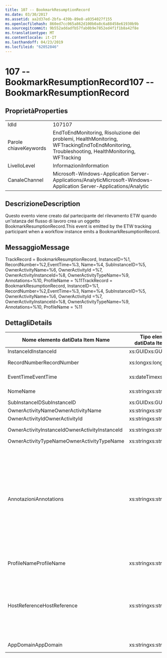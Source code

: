 ```yaml
---
title: 107 -- BookmarkResumptionRecord
ms.date: 03/30/2017
ms.assetid: aa2d37ed-2bfa-439b-89e8-a9354027f155
ms.openlocfilehash: 860ed7cc065a862d100b0a8c6a88458e61930b9b
ms.sourcegitcommit: 9b552addadfb57fab0b9e7852ed4f1f1b8a42f8e
ms.translationtype: MT
ms.contentlocale: it-IT
ms.lasthandoff: 04/23/2019
ms.locfileid: "62052846"
---
```

# <a name="107----bookmarkresumptionrecord"></a><span data-ttu-id="0a41a-102">107 -- BookmarkResumptionRecord</span><span class="sxs-lookup"><span data-stu-id="0a41a-102">107 -- BookmarkResumptionRecord</span></span>
## <a name="properties"></a><span data-ttu-id="0a41a-103">Proprietà</span><span class="sxs-lookup"><span data-stu-id="0a41a-103">Properties</span></span>  
  
|||  
|-|-|  
|<span data-ttu-id="0a41a-104">Id</span><span class="sxs-lookup"><span data-stu-id="0a41a-104">Id</span></span>|<span data-ttu-id="0a41a-105">107</span><span class="sxs-lookup"><span data-stu-id="0a41a-105">107</span></span>|  
|<span data-ttu-id="0a41a-106">Parole chiave</span><span class="sxs-lookup"><span data-stu-id="0a41a-106">Keywords</span></span>|<span data-ttu-id="0a41a-107">EndToEndMonitoring, Risoluzione dei problemi, HealthMonitoring, WFTracking</span><span class="sxs-lookup"><span data-stu-id="0a41a-107">EndToEndMonitoring, Troubleshooting, HealthMonitoring, WFTracking</span></span>|  
|<span data-ttu-id="0a41a-108">Livello</span><span class="sxs-lookup"><span data-stu-id="0a41a-108">Level</span></span>|<span data-ttu-id="0a41a-109">Informazioni</span><span class="sxs-lookup"><span data-stu-id="0a41a-109">Information</span></span>|  
|<span data-ttu-id="0a41a-110">Canale</span><span class="sxs-lookup"><span data-stu-id="0a41a-110">Channel</span></span>|<span data-ttu-id="0a41a-111">Microsoft-Windows-Application Server-Applications/Analytic</span><span class="sxs-lookup"><span data-stu-id="0a41a-111">Microsoft-Windows-Application Server-Applications/Analytic</span></span>|  
  
## <a name="description"></a><span data-ttu-id="0a41a-112">Descrizione</span><span class="sxs-lookup"><span data-stu-id="0a41a-112">Description</span></span>  
 <span data-ttu-id="0a41a-113">Questo evento viene creato dal partecipante del rilevamento ETW quando un'istanza del flusso di lavoro crea un oggetto BookmarkResumptionRecord.</span><span class="sxs-lookup"><span data-stu-id="0a41a-113">This event is emitted by the ETW tracking participant when a workflow instance emits a BookmarkResumptionRecord.</span></span>  
  
## <a name="message"></a><span data-ttu-id="0a41a-114">Messaggio</span><span class="sxs-lookup"><span data-stu-id="0a41a-114">Message</span></span>  
 <span data-ttu-id="0a41a-115">TrackRecord = BookmarkResumptionRecord, InstanceID=%1, RecordNumber=%2,EventTime=%3, Name=%4, SubInstanceID=%5, OwnerActivityName=%6, OwnerActivityId =%7, OwnerActivityInstanceId=%8, OwnerActivityTypeName=%9, Annotations=%10, ProfileName = %11</span><span class="sxs-lookup"><span data-stu-id="0a41a-115">TrackRecord = BookmarkResumptionRecord, InstanceID=%1, RecordNumber=%2,EventTime=%3, Name=%4, SubInstanceID=%5,  OwnerActivityName=%6, OwnerActivityId =%7, OwnerActivityInstanceId=%8, OwnerActivityTypeName=%9, Annotations=%10, ProfileName = %11</span></span>  
  
## <a name="details"></a><span data-ttu-id="0a41a-116">Dettagli</span><span class="sxs-lookup"><span data-stu-id="0a41a-116">Details</span></span>  
  
|<span data-ttu-id="0a41a-117">Nome elemento dati</span><span class="sxs-lookup"><span data-stu-id="0a41a-117">Data Item Name</span></span>|<span data-ttu-id="0a41a-118">Tipo elemento dati</span><span class="sxs-lookup"><span data-stu-id="0a41a-118">Data Item Type</span></span>|<span data-ttu-id="0a41a-119">Descrizione</span><span class="sxs-lookup"><span data-stu-id="0a41a-119">Description</span></span>|  
|--------------------|--------------------|-----------------|  
|<span data-ttu-id="0a41a-120">InstanceId</span><span class="sxs-lookup"><span data-stu-id="0a41a-120">InstanceId</span></span>|<span data-ttu-id="0a41a-121">xs:GUID</span><span class="sxs-lookup"><span data-stu-id="0a41a-121">xs:GUID</span></span>|<span data-ttu-id="0a41a-122">ID istanza del flusso di lavoro.</span><span class="sxs-lookup"><span data-stu-id="0a41a-122">The instance id for the workflow</span></span>|  
|<span data-ttu-id="0a41a-123">RecordNumber</span><span class="sxs-lookup"><span data-stu-id="0a41a-123">RecordNumber</span></span>|<span data-ttu-id="0a41a-124">xs:long</span><span class="sxs-lookup"><span data-stu-id="0a41a-124">xs:long</span></span>|<span data-ttu-id="0a41a-125">Numero di sequenza del record creato.</span><span class="sxs-lookup"><span data-stu-id="0a41a-125">The sequence number of the emitted record</span></span>|  
|<span data-ttu-id="0a41a-126">EventTime</span><span class="sxs-lookup"><span data-stu-id="0a41a-126">EventTime</span></span>|<span data-ttu-id="0a41a-127">xs:dateTime</span><span class="sxs-lookup"><span data-stu-id="0a41a-127">xs:dateTime</span></span>|<span data-ttu-id="0a41a-128">Ora di creazione dell'evento in UTC.</span><span class="sxs-lookup"><span data-stu-id="0a41a-128">The time in UTC when the event was emitted</span></span>|  
|<span data-ttu-id="0a41a-129">Nome</span><span class="sxs-lookup"><span data-stu-id="0a41a-129">Name</span></span>|<span data-ttu-id="0a41a-130">xs:string</span><span class="sxs-lookup"><span data-stu-id="0a41a-130">xs:string</span></span>|<span data-ttu-id="0a41a-131">Nome del segnalibro ripreso.</span><span class="sxs-lookup"><span data-stu-id="0a41a-131">The name of the bookmark that was resumed</span></span>|  
|<span data-ttu-id="0a41a-132">SubInstanceID</span><span class="sxs-lookup"><span data-stu-id="0a41a-132">SubInstanceID</span></span>|<span data-ttu-id="0a41a-133">xs:GUID</span><span class="sxs-lookup"><span data-stu-id="0a41a-133">xs:GUID</span></span>|<span data-ttu-id="0a41a-134">ID dell'ambito del segnalibro.</span><span class="sxs-lookup"><span data-stu-id="0a41a-134">The id of the bookmark scope</span></span>|  
|<span data-ttu-id="0a41a-135">OwnerActivityName</span><span class="sxs-lookup"><span data-stu-id="0a41a-135">OwnerActivityName</span></span>|<span data-ttu-id="0a41a-136">xs:string</span><span class="sxs-lookup"><span data-stu-id="0a41a-136">xs:string</span></span>|<span data-ttu-id="0a41a-137">Nome dell'attività del segnalibro.</span><span class="sxs-lookup"><span data-stu-id="0a41a-137">The name of the bookmark activity</span></span>|  
|<span data-ttu-id="0a41a-138">OwnerActivityId</span><span class="sxs-lookup"><span data-stu-id="0a41a-138">OwnerActivityId</span></span>|<span data-ttu-id="0a41a-139">xs:string</span><span class="sxs-lookup"><span data-stu-id="0a41a-139">xs:string</span></span>|<span data-ttu-id="0a41a-140">ID dell'attività del segnalibro.</span><span class="sxs-lookup"><span data-stu-id="0a41a-140">The id of the bookmark activity</span></span>|  
|<span data-ttu-id="0a41a-141">OwnerActivityInstanceId</span><span class="sxs-lookup"><span data-stu-id="0a41a-141">OwnerActivityInstanceId</span></span>|<span data-ttu-id="0a41a-142">xs:string</span><span class="sxs-lookup"><span data-stu-id="0a41a-142">xs:string</span></span>|<span data-ttu-id="0a41a-143">ID istanza dell'attività del segnalibro.</span><span class="sxs-lookup"><span data-stu-id="0a41a-143">The instance id of the bookmark activity</span></span>|  
|<span data-ttu-id="0a41a-144">OwnerActivityTypeName</span><span class="sxs-lookup"><span data-stu-id="0a41a-144">OwnerActivityTypeName</span></span>|<span data-ttu-id="0a41a-145">xs:string</span><span class="sxs-lookup"><span data-stu-id="0a41a-145">xs:string</span></span>|<span data-ttu-id="0a41a-146">Tipo dell'attività del segnalibro.</span><span class="sxs-lookup"><span data-stu-id="0a41a-146">The type of the bookmark activity</span></span>|  
|<span data-ttu-id="0a41a-147">Annotazioni</span><span class="sxs-lookup"><span data-stu-id="0a41a-147">Annotations</span></span>|<span data-ttu-id="0a41a-148">xs:string</span><span class="sxs-lookup"><span data-stu-id="0a41a-148">xs:string</span></span>|<span data-ttu-id="0a41a-149">Annotazioni aggiunte a questo evento.</span><span class="sxs-lookup"><span data-stu-id="0a41a-149">The annotations that were added to this event.</span></span>  <span data-ttu-id="0a41a-150">I valori vengono archiviati in un elemento xml nel formato \<gli elementi >\< nome elemento = "Nomeannotazione" Type = "> Valoreannotazione\</item > \< /items >.</span><span class="sxs-lookup"><span data-stu-id="0a41a-150">The values are stored in an xml element in the format \<items>\< item  name = "annotationName" type="System.String">annotationValue\</item>\</items>.</span></span>  <span data-ttu-id="0a41a-151">Se viene specificata alcuna annotazione, la stringa contiene \<elementi / >.</span><span class="sxs-lookup"><span data-stu-id="0a41a-151">If no annotations are specified then the string contains \<items/>.</span></span> <span data-ttu-id="0a41a-152">La dimensione dell'evento ETW è limitata da quella del buffer ETW o dal payload massimo per un evento ETW.</span><span class="sxs-lookup"><span data-stu-id="0a41a-152">The ETW event size is limited by the ETW buffer size or the max payload for an ETW event.</span></span> <span data-ttu-id="0a41a-153">Se la dimensione dell'evento supera i limiti ETW, quindi l'evento viene troncato eliminando le annotazioni e sostituendo il valore dell'annotazione con \<elementi >...  \< /items >.</span><span class="sxs-lookup"><span data-stu-id="0a41a-153">If the size of the event exceeds the ETW limits, then the event is truncated by dropping the annotations and replacing the annotation value with \<items>...\</items>.</span></span>|  
|<span data-ttu-id="0a41a-154">ProfileName</span><span class="sxs-lookup"><span data-stu-id="0a41a-154">ProfileName</span></span>|<span data-ttu-id="0a41a-155">xs:string</span><span class="sxs-lookup"><span data-stu-id="0a41a-155">xs:string</span></span>|<span data-ttu-id="0a41a-156">Nome o profilo di rilevamento che ha determinato la creazione di questo evento.</span><span class="sxs-lookup"><span data-stu-id="0a41a-156">The name or the tracking profile that resulted in this event being emitted</span></span>|  
|<span data-ttu-id="0a41a-157">HostReference</span><span class="sxs-lookup"><span data-stu-id="0a41a-157">HostReference</span></span>|<span data-ttu-id="0a41a-158">xs:string</span><span class="sxs-lookup"><span data-stu-id="0a41a-158">xs:string</span></span>|<span data-ttu-id="0a41a-159">Per i servizi ospitati su Web questo campo identifica in modo univoco il servizio nella gerarchia Web.</span><span class="sxs-lookup"><span data-stu-id="0a41a-159">For web hosted services, this field uniquely identifies the service in the web hierarchy.</span></span>  <span data-ttu-id="0a41a-160">Il formato viene definito come ' percorso virtuale dell'applicazione nome sito Web&#124;percorso virtuale del servizio&#124;nomeservizio ' esempio: ' Default Web Site/CalculatorApplication&#124;/CalculatorService.svc&#124;CalculatorService'</span><span class="sxs-lookup"><span data-stu-id="0a41a-160">Its format is defined as 'Web Site Name Application Virtual Path&#124;Service Virtual Path&#124;ServiceName' Example: 'Default Web Site/CalculatorApplication&#124;/CalculatorService.svc&#124;CalculatorService'</span></span>|  
|<span data-ttu-id="0a41a-161">AppDomain</span><span class="sxs-lookup"><span data-stu-id="0a41a-161">AppDomain</span></span>|<span data-ttu-id="0a41a-162">xs:string</span><span class="sxs-lookup"><span data-stu-id="0a41a-162">xs:string</span></span>|<span data-ttu-id="0a41a-163">Stringa restituita da AppDomain.CurrentDomain.FriendlyName.</span><span class="sxs-lookup"><span data-stu-id="0a41a-163">The string returned by AppDomain.CurrentDomain.FriendlyName.</span></span>|
